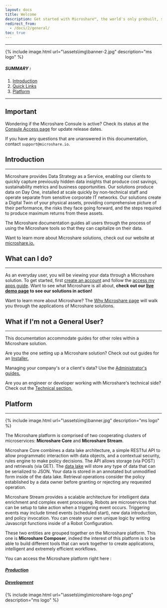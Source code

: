 ```yaml
---
layout: docs
title: Welcome
description: Get started with Microshare™, the world's only prebuilt, scalable data management and sharing solution for IoT.
redirect_from:
  - /docs/2/general/
toc: true
---
```


---------------------------------------

{% include image.html url="\assets\img\banner-2.jpg"  description="ms logo" %}

##### SUMMARY : 

1. [Introduction](./#introduction)
2. [Quick Links](./#quick-links)
3. [Platform](./#platform)

---------------------------------------
## Important

Wondering if the Microshare Consule is active? Check its status at the [Consule Access page](https://www.microshare.io/management-console-access/) for update release dates.


If you have any questions that are unanswered in this documentation, contact `support@microshare.io`.


## Introduction
---------------------------------------

Microshare provides Data Strategy as a Service, enabling our clients to quickly capture previously hidden data insights that produce cost savings, sustainability metrics and business opportunities. Our solutions produce data on Day One, installed at scale quickly by non-technical staff and operate separate from sensitive corporate IT networks. Our solutions create a Digital Twin of your physical assets, providing comprehensive picture of their performance, the risks they face going forward, and the steps required to produce maximum returns from these assets.

The Microshare documentation guides all users through the process of using the Microshare tools so that they can capitalize on their data. 

Want to learn more about Microshare solutions, check out our website at [microshare.io.](https://www.microshare.io/)


## What can I do?
---------------------------------------

As an everyday user, you will be viewing your data through a Microshare solution. To get started, first [create an account](/docs/2/general/quick-start/create-an-account/) and follow the [access my apps guide](/docs/2/general/quick-start/access-my-apps/). 
Want to see what Microshare is all about, **check out our [live demo page](/docs/2/general/meet-microshare/demo-live/) to see our solutions in action!**

Want to learn more about Microshare? The [Why Microshare page](/docs/2/general/meet-microshare/why-microshare/) will walk you through the applications of Microshare solutions. 

## What if I'm not a General User?
---------------------------------------

This documentation accommodate guides for other roles within a Microshare solution. 

Are you the one setting up a Microshare solution? Check out out guides for an [Installer.](/docs/2/installer/quick-start/overview/) 

Managing your company's or a client's data? Use the [Administrator's guides.](/docs/2/admin/admin-management/overview/)

Are you an engineer or developer working with Microshare's technical side? Check out the [Technical section.](/docs/2/technical/quick-start/overview/)

## Platform
---------------------------------------
{% include image.html url="\assets\img\banner.jpg"  description="ms logo" %}

The Microshare platform is comprised of two cooperating clusters of microservices: **Microshare Core** and **Microshare Stream**.

Microshare Core combines a data lake architecture, a simple RESTful API to allow programmatic interaction with data objects, and a contextual security, rules engine to make policy decisions. 
The API allows storage (via POST) and retrievals (via GET). The [data lake](https://en.wikipedia.org/wiki/Data_lake) will store any type of data that can be serialized to JSON. Your data is stored in an annotated but unmodified form inside of the data lake. Retrieval operations consider the policy established by a data owner before granting or rejecting any requested operation.

Microshare Stream provides a scalable architecture for intelligent data enrichment and complex event processing. 
Robots are microservices that can be setup to take action when a triggering event occurs. 
Triggering events may include timed events (scheduled start), new data introduction, and policy invocation. 
You can create your own unique logic by writing Javascript functions inside of a Robot Configuration.

These two entities are grouped together on the Microshare platform. This one is **Microshare Composer**, indeed the interest of this platform is to be able to build different tools that can work together to create applications, intelligent and extremely efficient workflows.

You can access the Microshare platform right here : 

#####   [Production](https://app.microshare.io/composer)
#####   [Development](https://dapp.microshare.io/composer)



{% include image.html url="\assets\img\microshare-logo.png"  description="ms logo" %}